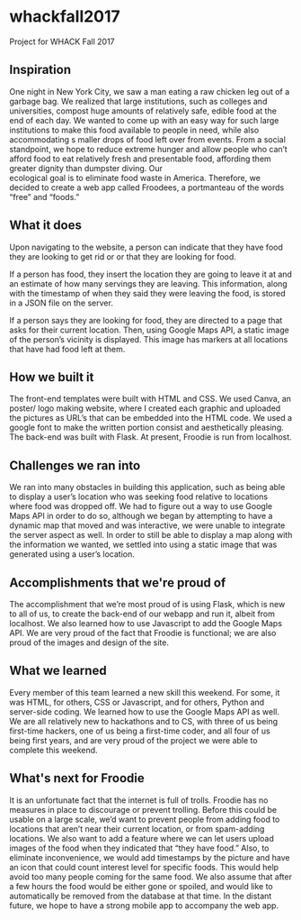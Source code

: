 # whackfall2017
Project for WHACK Fall 2017

## Inspiration
One night in New York City, we saw a man eating a raw chicken leg out of a garbage bag. We realized that large institutions, 
such as colleges and universities, compost huge amounts of relatively safe, edible food at the end of each day. We wanted to 
come up with an easy way for such large institutions to make this food available to people in need, while also accommodating s
maller drops of food left over from events. From a social standpoint, we hope to reduce extreme hunger and allow people who 
can’t afford food to eat relatively fresh and presentable food, affording them greater dignity than dumpster diving. Our  
ecological goal is to eliminate food waste in America. Therefore, we decided to create a web app called Froodees, a portmanteau
of the words “free” and “foods.”

## What it does
Upon navigating to the website, a person can indicate that they have food they are looking to get rid or or that they are 
looking for food.

If a person has food, they insert the location they are going to leave it at and an estimate of how many servings they are 
leaving. This information, along with the timestamp of when they said they were leaving the food, is stored in a JSON file on 
the server.

If a person says they are looking for food, they are directed to a page that asks for their current location. Then, using 
Google Maps API, a static image of the person’s vicinity is displayed. This image has markers at all locations that have had 
food left at them.

## How we built it
The front-end templates were built with HTML and CSS. We used Canva, an poster/ logo making website, where I created each 
graphic and uploaded the pictures as URL’s that can be embedded into the HTML code. We used a google font to make the written 
portion consist and aesthetically pleasing. The back-end was built with Flask. At present, Froodie is run from localhost.

## Challenges we ran into
We ran into many obstacles in building this application, such as being able to display a user’s location who was seeking food 
relative to locations where food was dropped off. We had to figure out a way to use Google Maps API in order to do so, 
although we began by attempting to have a dynamic map that moved and was interactive, we were unable to integrate the server 
aspect as well. In order to still be able to display a map along with the information we wanted, we settled into using a 
static image that was generated using a user’s location. 

## Accomplishments that we're proud of
The accomplishment that we’re most proud of is using Flask, which is new to all of us, to create the back-end of our webapp 
and run it, albeit from localhost. We also learned how to use Javascript to add the Google Maps API. We are very proud of the 
fact that Froodie is functional; we are also proud of the images and design of the site.

## What we learned
Every member of this team learned a new skill this weekend. For some, it was HTML, for others, CSS or Javascript, and for 
others, Python and server-side coding. We learned how to use the Google Maps API as well. We are all relatively new to 
hackathons and to CS, with three of us being first-time hackers, one of us being a first-time coder, and all four of us being 
first years, and are very proud of the project we were able to complete this weekend. 

## What's next for Froodie
It is an unfortunate fact that the internet is full of trolls. Froodie has no measures in place to discourage or prevent 
trolling. Before this could be usable on a large scale, we’d want to prevent people from adding food to locations that aren’t 
near their current location, or from spam-adding locations. We also want to add a feature where we can let users upload images 
of the food when they indicated that “they have food.” Also, to eliminate inconvenience, we would add timestamps by the 
picture and have an icon that could count interest level for specific foods. This would help avoid too many people coming for 
the same food. We also assume that after a few hours the food would be either gone or spoiled, and would like to automatically 
be removed from the database at that time. In the distant future, we hope to have a strong mobile app to accompany the web 
app.
